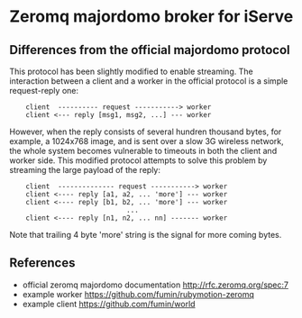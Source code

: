 # Zeromq majordomo broker for iServe
## Differences from the official majordomo protocol
This protocol has been slightly modified to enable streaming.
The interaction between a client and a worker in the official protocol is
a simple request-reply one:  
  
```
    client  ---------- request -----------> worker
    client <--- reply [msg1, msg2, ...] --- worker
```
  
However, when the reply consists of several hundren thousand bytes,
for example, a 1024x768 image, and is sent over a slow 3G wireless network,
the whole system becomes vulnerable to timeouts in both
the client and worker side. This modified protocol attempts to solve
this problem by streaming the large payload of the reply:  
  
```
    client  -------------- request -----------> worker
    client <---- reply [a1, a2, ... 'more'] --- worker
    client <---- reply [b1, b2, ... 'more'] --- worker
                             ...
    client <---- reply [n1, n2, ... nn] ------- worker
```
  
Note that trailing 4 byte 'more' string is the signal for more coming bytes.
## References
* official zeromq majordomo documentation http://rfc.zeromq.org/spec:7
* example worker https://github.com/fumin/rubymotion-zeromq
* example client https://github.com/fumin/world
